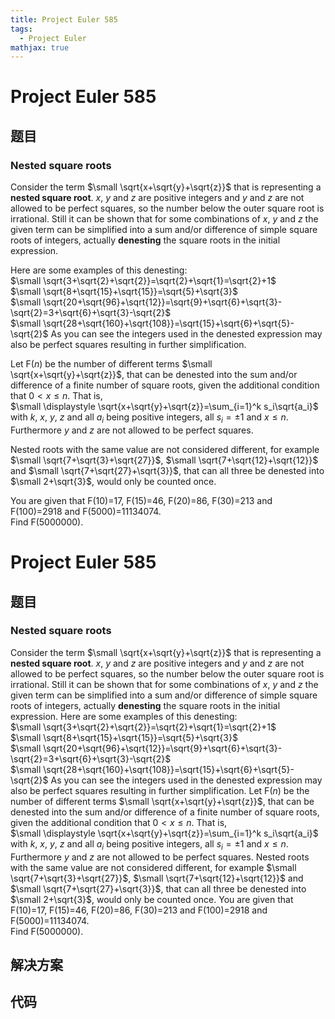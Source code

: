 ```yaml
---
title: Project Euler 585
tags:
  - Project Euler
mathjax: true
---
```

<escape><!-- more --></escape>
    
# Project Euler 585
## 题目
### Nested square roots

Consider the term $\small \sqrt{x+\sqrt{y}+\sqrt{z}}$ that is representing a <b>nested square root</b>. $x$, $y$ and $z$ are positive integers and $y$ and $z$ are not allowed to be perfect squares, so the number below the outer square root is irrational. Still it can be shown that for some combinations of $x$, $y$ and $z$ the given term can be simplified into a sum and/or difference of simple square roots of integers, actually <b>denesting</b> the square roots in the initial expression. 

Here are some examples of this denesting:<br />
$\small \sqrt{3+\sqrt{2}+\sqrt{2}}=\sqrt{2}+\sqrt{1}=\sqrt{2}+1$<br />
$\small \sqrt{8+\sqrt{15}+\sqrt{15}}=\sqrt{5}+\sqrt{3}$<br />
$\small \sqrt{20+\sqrt{96}+\sqrt{12}}=\sqrt{9}+\sqrt{6}+\sqrt{3}-\sqrt{2}=3+\sqrt{6}+\sqrt{3}-\sqrt{2}$<br />
$\small \sqrt{28+\sqrt{160}+\sqrt{108}}=\sqrt{15}+\sqrt{6}+\sqrt{5}-\sqrt{2}$
As you can see the integers used in the denested expression may also be perfect squares resulting in further simplification.

Let F($n$) be the number of different terms $\small \sqrt{x+\sqrt{y}+\sqrt{z}}$, that can be denested into the sum and/or difference of a finite number of square roots, given the additional condition that $0<x \le n$. That is,<br />
$\small \displaystyle \sqrt{x+\sqrt{y}+\sqrt{z}}=\sum_{i=1}^k s_i\sqrt{a_i}$<br />
with $k$, $x$, $y$, $z$ and all $a_i$ being positive integers, all $s_i =\pm 1$ and $x\le n$.<br /> Furthermore $y$ and $z$  are not allowed to be perfect squares.

Nested roots with the same value are not considered different, for example $\small \sqrt{7+\sqrt{3}+\sqrt{27}}$, $\small \sqrt{7+\sqrt{12}+\sqrt{12}}$ and $\small \sqrt{7+\sqrt{27}+\sqrt{3}}$, that can all three be denested into $\small 2+\sqrt{3}$, would only be counted once.

You are given that F(10)=17, F(15)=46, F(20)=86, F(30)=213 and F(100)=2918 and F(5000)=11134074.<br />
Find F(5000000).


# Project Euler 585
## 题目
### Nested square roots

Consider the term $\small \sqrt{x+\sqrt{y}+\sqrt{z}}$ that is representing a <b>nested square root</b>. $x$, $y$ and $z$ are positive integers and $y$ and $z$ are not allowed to be perfect squares, so the number below the outer square root is irrational. Still it can be shown that for some combinations of $x$, $y$ and $z$ the given term can be simplified into a sum and/or difference of simple square roots of integers, actually <b>denesting</b> the square roots in the initial expression. 
Here are some examples of this denesting:<br>$\small \sqrt{3+\sqrt{2}+\sqrt{2}}=\sqrt{2}+\sqrt{1}=\sqrt{2}+1$<br>$\small \sqrt{8+\sqrt{15}+\sqrt{15}}=\sqrt{5}+\sqrt{3}$<br>$\small \sqrt{20+\sqrt{96}+\sqrt{12}}=\sqrt{9}+\sqrt{6}+\sqrt{3}-\sqrt{2}=3+\sqrt{6}+\sqrt{3}-\sqrt{2}$<br>$\small \sqrt{28+\sqrt{160}+\sqrt{108}}=\sqrt{15}+\sqrt{6}+\sqrt{5}-\sqrt{2}$
As you can see the integers used in the denested expression may also be perfect squares resulting in further simplification.
Let F($n$) be the number of different terms $\small \sqrt{x+\sqrt{y}+\sqrt{z}}$, that can be denested into the sum and/or difference of a finite number of square roots, given the additional condition that $0<x \le n$. That is,<br>$\small \displaystyle \sqrt{x+\sqrt{y}+\sqrt{z}}=\sum_{i=1}^k s_i\sqrt{a_i}$<br>with $k$, $x$, $y$, $z$ and all $a_i$ being positive integers, all $s_i =\pm 1$ and $x\le n$.<br>Furthermore $y$ and $z$  are not allowed to be perfect squares.
Nested roots with the same value are not considered different, for example $\small \sqrt{7+\sqrt{3}+\sqrt{27}}$, $\small \sqrt{7+\sqrt{12}+\sqrt{12}}$ and $\small \sqrt{7+\sqrt{27}+\sqrt{3}}$, that can all three be denested into $\small 2+\sqrt{3}$, would only be counted once.
You are given that F(10)=17, F(15)=46, F(20)=86, F(30)=213 and F(100)=2918 and F(5000)=11134074.<br>Find F(5000000).


## 解决方案


## 代码


